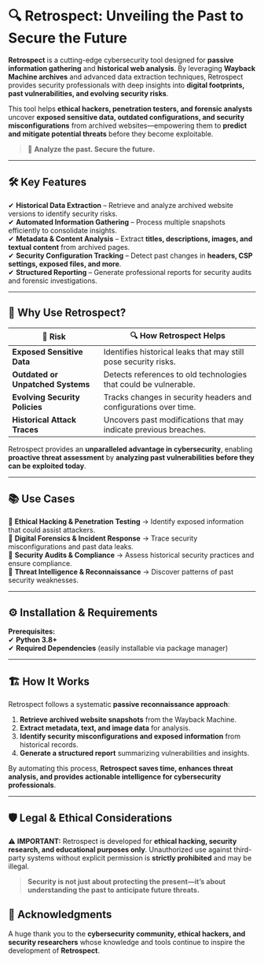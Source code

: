 # 🔍 **Retrospect: Unveiling the Past to Secure the Future**

**Retrospect** is a cutting-edge cybersecurity tool designed for **passive information gathering** and **historical web analysis**. By leveraging **Wayback Machine archives** and advanced data extraction techniques, Retrospect provides security professionals with deep insights into **digital footprints, past vulnerabilities, and evolving security risks**.  

This tool helps **ethical hackers, penetration testers, and forensic analysts** uncover **exposed sensitive data, outdated configurations, and security misconfigurations** from archived websites—empowering them to **predict and mitigate potential threats** before they become exploitable.  

> 🚀 **Analyze the past. Secure the future.**  

---

## 🛠️ **Key Features**

✔ **Historical Data Extraction** – Retrieve and analyze archived website versions to identify security risks.  
✔ **Automated Information Gathering** – Process multiple snapshots efficiently to consolidate insights.  
✔ **Metadata & Content Analysis** – Extract **titles, descriptions, images, and textual content** from archived pages.  
✔ **Security Configuration Tracking** – Detect past changes in **headers, CSP settings, exposed files, and more**.  
✔ **Structured Reporting** – Generate professional reports for security audits and forensic investigations.  

---

## 🔎 **Why Use Retrospect?**

| 🚨 **Risk** | 🔍 **How Retrospect Helps** |
|------------|---------------------------|
| **Exposed Sensitive Data** | Identifies historical leaks that may still pose security risks. |
| **Outdated or Unpatched Systems** | Detects references to old technologies that could be vulnerable. |
| **Evolving Security Policies** | Tracks changes in security headers and configurations over time. |
| **Historical Attack Traces** | Uncovers past modifications that may indicate previous breaches. |

Retrospect provides an **unparalleled advantage in cybersecurity**, enabling **proactive threat assessment** by **analyzing past vulnerabilities before they can be exploited today**.  

---

## 📚 **Use Cases**

🔹 **Ethical Hacking & Penetration Testing** → Identify exposed information that could assist attackers.  
🔹 **Digital Forensics & Incident Response** → Trace security misconfigurations and past data leaks.  
🔹 **Security Audits & Compliance** → Assess historical security practices and ensure compliance.  
🔹 **Threat Intelligence & Reconnaissance** → Discover patterns of past security weaknesses.  

---

## ⚙️ **Installation & Requirements**

**Prerequisites:**  
✔ **Python 3.8+**  
✔ **Required Dependencies** (easily installable via package manager)  

---

## 🏗️ **How It Works**

Retrospect follows a systematic **passive reconnaissance approach**:  

1. **Retrieve archived website snapshots** from the Wayback Machine.  
2. **Extract metadata, text, and image data** for analysis.  
3. **Identify security misconfigurations and exposed information** from historical records.  
4. **Generate a structured report** summarizing vulnerabilities and insights.  

By automating this process, **Retrospect saves time, enhances threat analysis, and provides actionable intelligence for cybersecurity professionals**.  

---

## 🛡️ **Legal & Ethical Considerations**

⚠️ **IMPORTANT:** Retrospect is developed for **ethical hacking, security research, and educational purposes only**. Unauthorized use against third-party systems without explicit permission is **strictly prohibited** and may be illegal.  

> **Security is not just about protecting the present—it’s about understanding the past to anticipate future threats.**  


## 🙌 **Acknowledgments**

A huge thank you to the **cybersecurity community, ethical hackers, and security researchers** whose knowledge and tools continue to inspire the development of **Retrospect**.  
